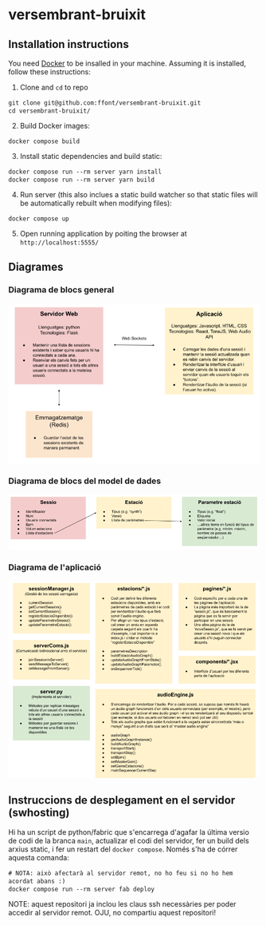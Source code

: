 # versembrant-bruixit

## Installation instructions

You need [Docker](https://www.docker.com/products/docker-desktop/) to be insalled in your machine. Assuming it is installed, follow these instructions:

1) Clone and `cd` to repo
```
git clone git@github.com:ffont/versembrant-bruixit.git
cd versembrant-bruixit/
```

2) Build Docker images:
```
docker compose build
```

3) Install static dependencies and build static:
```
docker compose run --rm server yarn install
docker compose run --rm server yarn build
```

4) Run server (this also inclues a static build watcher so that static files will be automatically rebuilt when modifying files):
```
docker compose up
```

5) Open running application by poiting the browser at `http://localhost:5555/`


## Diagrames

### Diagrama de blocs general

![alt text](_docs/Diagrama_de_blocs_general.png)


### Diagrama de blocs del model de dades

![alt text](_docs/Diagrama_de_blocs_model.png)


### Diagrama de l'aplicació

![alt text](_docs/Diagrama_aplicacio.png)


## Instruccions de desplegament en el servidor (swhosting)

Hi ha un script de python/fabric que s'encarrega d'agafar la última versio de codi de la branca `main`, actualizar el codi del servidor, fer un build dels arxius static, i fer un restart del `docker compose`. Només s'ha de córrer aquesta comanda:

```
# NOTA: això afectarà al servidor remot, no ho feu si no ho hem acordat abans :)
docker compose run --rm server fab deploy
```

NOTE: aquest repositori ja inclou les claus ssh necessàries per poder accedir al servidor remot. OJU, no compartiu aquest repositori!
